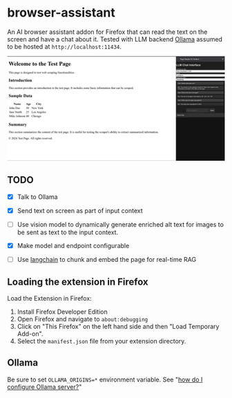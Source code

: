 # browser-assistant

An AI browser assistant addon for Firefox that can read the text on the screen and have a chat about it. Tested with LLM backend [Ollama](https://github.com/ollama/ollama) assumed to be hosted at `http://localhost:11434`.

![](image.png)

## TODO
- [x] Talk to Ollama
- [x] Send text on screen as part of input context
- [ ] Use vision model to dynamically generate enriched alt text for images to be sent as text to the input context.
- [x] Make model and endpoint configurable
- [ ] Use [langchain](https://python.langchain.com/v0.2/docs/introduction/) to chunk and embed the page for real-time RAG


## Loading the extension in Firefox

Load the Extension in Firefox:

1. Install Firefox Developer Edition
2. Open Firefox and navigate to `about:debugging`
3. Click on "This Firefox" on the left hand side and then "Load Temporary Add-on".
4. Select the `manifest.json` file from your extension directory.

## Ollama

Be sure to set `OLLAMA_ORIGINS=*` environment variable. See "[how do I configure Ollama server?](https://github.com/ollama/ollama/blob/main/docs/faq.md#how-do-i-configure-ollama-server)"
